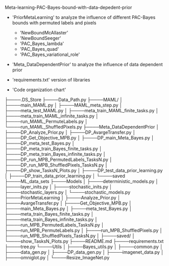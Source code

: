 Meta-learning-PAC-Bayes-bound-with-data-depedent-prior

- 'PriorMetaLearning'
   to analyze the influence of different PAC-Bayes bounds with permuted labels and pixels
   - 'NewBoundMcAllaster'
   - 'NewBoundSeeger'
   - 'PAC_Bayes_lambda'
   - 'PAC_Bayes_quad' 
   - 'PAC_Bayes_variational_role'

- 'Meta_DataDependentPrior'
   to analyze the influence of data dependent prior
- 'requirements.txt'
   version of libraries
   
- 'Code organization chart'

├────.DS_Store
├────Data_Path.py
├────MAML/
│    ├────main_MAML.py
│    ├────MAML_meta_step.py
│    ├────meta_test_MAML.py
│    ├────meta_train_MAML_finite_tasks.py
│    ├────meta_train_MAML_infinite_tasks.py
│    ├────run_MAML_PermuteLabels.py
│    └────run_MAML_ShuffledPixels.py
├────Meta_DataDependentPrior
│    ├────DP_Analyze_Prior.py
│    ├────DP_AvargeTransfer.py
│    ├────DP_Get_Objective_MPB.py
│    ├────DP_main_Meta_Bayes.py
│    ├────DP_meta_test_Bayes.py
│    ├────DP_meta_train_Bayes_finite_tasks.py
│    ├────DP_meta_train_Bayes_infinite_tasks.py
│    ├────DP_run_MPB_PermutedLabels_TasksN.py
│    ├────DP_run_MPB_ShuffledPixels_TasksN.py
│    ├────DP_show_TasksN_Plots.py
│    ├────DP_test_data_prior_learning.py
│    ├────DP_train_data_prior_learning.py
│    └────saved
├────ML_data_sets
├────Models
│    ├────deterministic_models.py
│    ├────layer_inits.py
│    ├────stochastic_inits.py
│    ├────stochastic_layers.py
│    └────stochastic_models.py
├────PriorMetaLearning
│    ├────Analyze_Prior.py
│    ├────AvargeTransfer.py
│    ├────Get_Objective_MPB.py
│    ├────main_Meta_Bayes.py
│    ├────meta_test_Bayes.py
│    ├────meta_train_Bayes_finite_tasks.py
│    ├────meta_train_Bayes_infinite_tasks.py
│    ├────run_MPB_PermutedLabels_TasksN.py
│    ├────run_MPB_PermuteLabels.py
│    ├────run_MPB_ShuffledPixels.py
│    ├────run_MPB_ShuffledPixels_TasksN.py
│    ├────saved/
│    └────show_TasksN_Plots.py
├────README.md
├────requirements.txt
├────tree.py
└────Utils
│    ├────Bayes_utils.py
│    ├────common.py
│    ├────data_gen.py
│    ├────DP_data_gen.py
│    ├────imagenet_data.py
│    ├────omniglot.py
│    └────Resize_ImageNet.py

